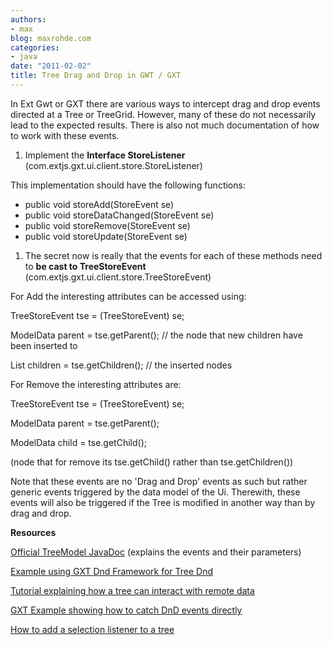 ```yaml
---
authors:
- max
blog: maxrohde.com
categories:
- java
date: "2011-02-02"
title: Tree Drag and Drop in GWT / GXT
---
```


In Ext Gwt or GXT there are various ways to intercept drag and drop events directed at a Tree or TreeGrid. However, many of these do not necessarily lead to the expected results. There is also not much documentation of how to work with these events.

1. Implement the **Interface StoreListener<ModelData>** (com.extjs.gxt.ui.client.store.StoreListener)

This implementation should have the following functions:

- public void storeAdd(StoreEvent<ModelData> se)
- public void storeDataChanged(StoreEvent<ModelData> se)
- public void storeRemove(StoreEvent<ModelData> se)
- public void storeUpdate(StoreEvent<ModelData> se)

1. The secret now is really that the events for each of these methods need to **be cast to TreeStoreEvent** (com.extjs.gxt.ui.client.store.TreeStoreEvent)

For Add the interesting attributes can be accessed using:

TreeStoreEvent<ModelData> tse = (TreeStoreEvent<ModelData>) se;

ModelData parent = tse.getParent(); // the node that new children have been inserted to

List<ModelData> children = tse.getChildren(); // the inserted nodes

For Remove the interesting attributes are:

TreeStoreEvent<ModelData> tse = (TreeStoreEvent<ModelData>) se;

ModelData parent = tse.getParent();

ModelData child = tse.getChild();

(node that for remove its tse.getChild() rather than tse.getChildren())

Note that these events are no 'Drag and Drop' events as such but rather generic events triggered by the data model of the Ui. Therewith, these events will also be triggered if the Tree is modified in another way than by drag and drop.

**Resources**

[Official TreeModel JavaDoc](http://dev.sencha.com/deploy/gxtdocs/com/extjs/gxt/ui/client/data/TreeModel.html) (explains the events and their parameters)

[Example using GXT Dnd Framework for Tree Dnd](http://zawoad.blogspot.com/2010/08/working-with-dnd-framework-of-ext-gwt.html)

[Tutorial explaining how a tree can interact with remote data](http://www.sencha.com/helpcenter/index.jsp?topic=/com.extjs.gxt.help/html/tutorials/remotetreetable.html)

[GXT Example showing how to catch DnD events directly](http://www.sencha.com/examples/explorer.html)

[How to add a selection listener to a tree](http://www.sencha.com/forum/showthread.php?70681-Tree-How-to-add-a-selection-change-event-listener)
